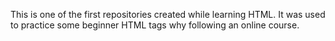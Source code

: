 This is one of the first repositories created while learning HTML. It was used to practice some beginner HTML tags why following an online course.
